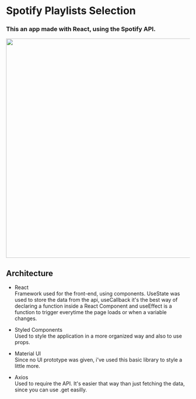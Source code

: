 # Spotify Playlists Selection
### This an app made with React, using the Spotify API.


<img src="https://i.imgur.com/E2Oh8ZB.png" style="height:600px;">

## Architecture

- React <br/>
Framework used for the front-end, using components. UseState was used to store the data from the api, useCallback it's the best way of declaring a function inside a React Component and useEffect is a function to trigger everytime the page loads or when a variable changes.


- Styled Components <br/>
Used to style the application in a more organized way and also to use props.

- Material UI <br/>
Since no UI prototype was given, i've used this basic library to style a little more.


- Axios <br/>
Used to require the API. It's easier that way than just fetching the data, since you can use .get easilly.